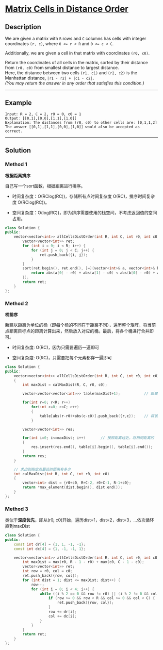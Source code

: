 # [Matrix Cells in Distance Order](https://leetcode.com/problems/matrix-cells-in-distance-order/)

## Description
We are given a matrix with `R` rows and `C` columns has cells with integer coordinates `(r, c)`, where `0 <= r < R` and `0 <= c < C`.

Additionally, we are given a cell in that matrix with coordinates `(r0, c0)`.

Return the coordinates of all cells in the matrix, sorted by their distance from `(r0, c0)` from smallest distance to largest distance.  
Here, the distance between two cells `(r1, c1)` and `(r2, c2)` is the Manhattan distance, `|r1 - r2| + |c1 - c2|`.  
*(You may return the answer in any order that satisfies this condition.)*

---

## Example
```
Input: R = 2, C = 2, r0 = 0, c0 = 1
Output: [[0,1],[0,0],[1,1],[1,0]]
Explanation: The distances from (r0, c0) to other cells are: [0,1,1,2]
The answer [[0,1],[1,1],[0,0],[1,0]] would also be accepted as correct.
```
---

## Solution
### Method 1
**根据距离排序**

自己写一个sort函数，根据距离进行排序。

* 时间复杂度：O(RClog(RC))，存储所有点时间复杂度 O(RC)，排序时间复杂度 O(RClog(RC))。

* 空间复杂度：O(log(RC))，即为排序需要使用的栈空间，不考虑返回值的空间占用。

```c++
class Solution {
public:
    vector<vector<int>> allCellsDistOrder(int R, int C, int r0, int c0) {
        vector<vector<int>> ret;
        for (int i = 0; i < R; i++) {
            for (int j = 0; j < C; j++) {
                ret.push_back({i, j});
            }
        }
        sort(ret.begin(), ret.end(), [=](vector<int>& a, vector<int>& b) {
            return abs(a[0] - r0) + abs(a[1] - c0) < abs(b[0] - r0) + abs(b[1] - c0);
        });
        return ret;
    }
};
```

### Method 2
**桶排序**

新建以距离为单位的桶（即每个桶的不同在于距离不同），遍历整个矩阵，将当前点距离目标点的距离计算出来，然后放入对应的桶。最后，将各个桶进行合并即可。

* 时间复杂度: O(RC)，因为只需要遍历一遍即可

* 空间复杂度: O(RC)，只需要把每个元素都存一遍即可

```c++
class Solution {
public:
    vector<vector<int>> allCellsDistOrder(int R, int C, int r0, int c0) 
    {
        int maxDist = calMaxDist(R, C, r0, c0);

        vector<vector<vector<int>>> table(maxDist+1);           // 新建桶

        for(int r=0; r<R; r++)
            for(int c=0; c<C; c++)
            {
                table[abs(r-r0)+abs(c-c0)].push_back({r,c});    // 将该点存入相应距离的数组中
            }

        vector<vector<int>> res;

        for(int i=0; i<=maxDist; i++)       // 按照距离远近，将相同距离的
        {
            res.insert(res.end(), table[i].begin(), table[i].end());
        }
        return res;
    }

    // 求出到指定点最远的距离有多少
    int calMaxDist(int R, int C, int r0, int c0)
    {
        vector<int> dist = {r0+c0, R+C-2, r0+C-1, R-1+c0};
        return *max_element(dist.begin(), dist.end());
    }
};
```
### Method 3
类似于**深度优先**，即从(r0, c0)开始，遍历dist=1，dist=2，dist=3，...依次循环直到maxDist

```c++
class Solution {
public:
    const int dr[4] = {1, 1, -1, -1};
    const int dc[4] = {1, -1, -1, 1};

    vector<vector<int>> allCellsDistOrder(int R, int C, int r0, int c0) {
        int maxDist = max(r0, R - 1 - r0) + max(c0, C - 1 - c0);
        vector<vector<int>> ret;
        int row = r0, col = c0;
        ret.push_back({row, col});
        for (int dist = 1; dist <= maxDist; dist++) {
            row--;
            for (int i = 0; i < 4; i++) {
                while ((i % 2 == 0 && row != r0) || (i % 2 != 0 && col != c0)) {
                    if (row >= 0 && row < R && col >= 0 && col < C) {
                        ret.push_back({row, col});
                    }
                    row += dr[i];
                    col += dc[i];
                }
            }
        }
        return ret;
    }
};
```
